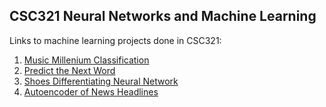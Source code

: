## CSC321 Neural Networks and Machine Learning
Links to machine learning projects done in CSC321:
1. [Music Millenium Classification](https://colab.research.google.com/drive/1CCLoS-xGxzsLOYQKJFeeTRPxiLTdXYRv?usp=sharing)
2. [Predict the Next Word](https://colab.research.google.com/drive/1ZMfIcJtMQ-nOm0lvVZwZhaKM1KIdho0s?usp=sharing)
3. [Shoes Differentiating Neural Network](https://colab.research.google.com/drive/1FT0niH-L3TM9IFOM10qIeomndg_3C3kj?usp=sharing)
4. [Autoencoder of News Headlines](https://colab.research.google.com/drive/1NyGXkPoiA2aOz-_YrT-fiWrTGtpUbSom?usp=sharing)
